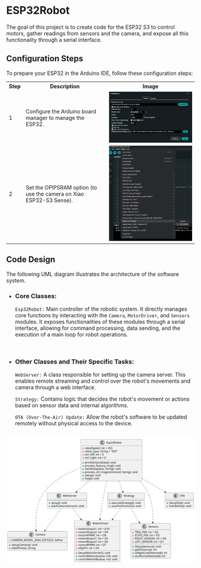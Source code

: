 # ESP32Robot
The goal of this project is to create code for the ESP32 S3 to control motors, gather readings from sensors and the camera, and expose all this functionality through a serial interface.

## Configuration Steps
To prepare your ESP32 in the Arduino IDE, follow these configuration steps:

<table>
<tr>
    <th>Step</th>
    <th>Description</th>
    <th>Image</th>
</tr>
<tr>
    <td>1</td>
    <td>Configure the Arduino board manager to manage the ESP32.</td>
    <td><img src="Img/ArduinoBoardManager.png" alt="Arduino Board Manager" width="600"/></td>
</tr>
<tr>
    <td>2</td>
    <td>Set the OPIPSRAM option (to use the camera on Xiao ESP32-S3 Sense).</td>
    <td><img src="Img/OPIPSRAM.png" alt="OPIPSRAM Setting" width="400"/></td>
</tr>
</table>

## Code Design

The following UML diagram illustrates the architecture of the software system.

- ### Core Classes: 
    `Esp32Robot:` Main controller of the robotic system. It directly manages core functions by interacting with the  `Camera`, `MotorDriver`, and   `Sensors` modules. It exposes functionalities of these modules through a serial interface, allowing for command processing, data sending, and the execution of a main loop for robot operations.
</br>

- ### Other Classes and Their Specific Tasks:
    `WebServer:` A class responsible for setting up the camera server. This enables remote streaming and control over the robot's movements and camera through a web interface.

    `Strategy:` Contains logic that decides the robot's movement or actions based on sensor data and internal algorithms.

    `OTA (Over-The-Air) Update:` Allow the robot's software to be updated remotely without physical access to the device.

</br>
<img src="Design/UML.svg" alt="Base Circuit" width="800"/>
